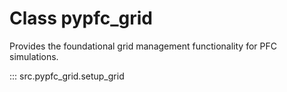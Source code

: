 # Class pypfc_grid

Provides the foundational grid management functionality for PFC simulations.

::: src.pypfc_grid.setup_grid
